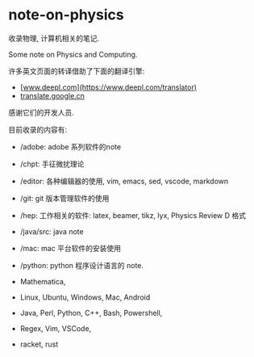 # note-on-physics

收录物理, 计算机相关的笔记.

Some note on Physics and Computing.

许多英文页面的转译借助了下面的翻译引擎:

+ [www.deepl.com](https://www.deepl.com/translator)
+ [translate.google.cn](https://translate.google.cn/)

感谢它们的开发人员.

目前收录的内容有:

+ /adobe: adobe 系列软件的note
+ /chpt: 手征微扰理论
+ /editor: 各种编辑器的使用, vim, emacs, sed, vscode, markdown
+ /git: git 版本管理软件的使用
+ /hep: 工作相关的软件: latex, beamer, tikz, lyx, Physics Review D 格式
+ /java/src: java note
+ /mac: mac 平台软件的安装使用
+ /python: python 程序设计语言的 note.

+ Mathematica,
+ Linux, Ubuntu, Windows, Mac, Android
+ Java, Perl, Python, C++, Bash, Powershell,
+ Regex, Vim, VSCode, 
+ racket, rust
